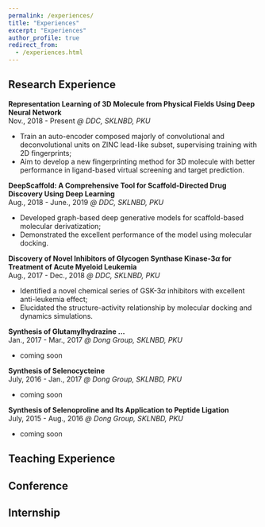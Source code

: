 ```yaml
---
permalink: /experiences/
title: "Experiences"
excerpt: "Experiences"
author_profile: true
redirect_from: 
  - /experiences.html
---
```


## Research Experience

**Representation Learning of 3D Molecule from Physical Fields Using Deep Neural Network**  
Nov., 2018 - Present *@ DDC, SKLNBD, PKU*

- Train an auto-encoder composed majorly of convolutional and deconvolutional units on ZINC lead-like subset, supervising training with 2D fingerprints;
- Aim to develop a new fingerprinting method for 3D molecule with better performance in ligand-based virtual screening and target prediction.

**DeepScaffold: A Comprehensive Tool for Scaffold-Directed Drug Discovery Using Deep Learning**  
Aug., 2018 - June., 2019 *@ DDC, SKLNBD, PKU*

- Developed graph-based deep generative models for scaffold-based molecular derivatization;
- Demonstrated the excellent performance of the model using molecular docking.

**Discovery of Novel Inhibitors of Glycogen Synthase Kinase-3$\alpha$ for Treatment of Acute Myeloid Leukemia**  
Aug., 2017 - Dec., 2018 *@ DDC, SKLNBD, PKU*

- Identified a novel chemical series of GSK-3$\alpha$ inhibitors with excellent anti-leukemia effect;
- Elucidated the structure-activity relationship by molecular docking and dynamics simulations.

**Synthesis of Glutamylhydrazine ...**  
Jan., 2017 - Mar., 2017 *@ Dong Group, SKLNBD, PKU*

- coming soon

**Synthesis of Selenocycteine**  
July, 2016 - Jan., 2017 *@ Dong Group, SKLNBD, PKU*

- coming soon

**Synthesis of Selenoproline and Its Application to Peptide Ligation**  
July, 2015 - Aug., 2016 *@ Dong Group, SKLNBD, PKU*

- coming soon

## Teaching Experience

## Conference

## Internship
